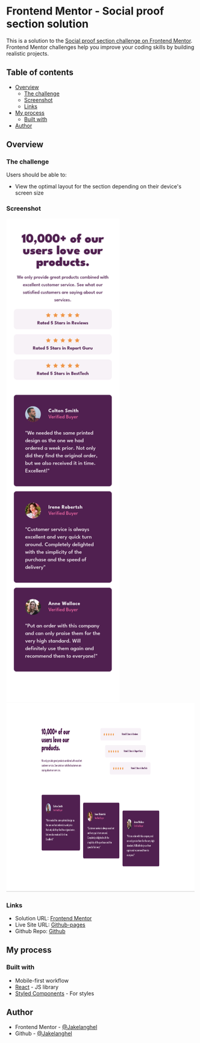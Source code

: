 # Frontend Mentor - Social proof section solution

This is a solution to the [Social proof section challenge on Frontend Mentor](https://www.frontendmentor.io/challenges/social-proof-section-6e0qTv_bA). Frontend Mentor challenges help you improve your coding skills by building realistic projects.

## Table of contents

- [Overview](#overview)
  - [The challenge](#the-challenge)
  - [Screenshot](#screenshot)
  - [Links](#links)
- [My process](#my-process)
  - [Built with](#built-with)
- [Author](#author)

## Overview

### The challenge

Users should be able to:

- View the optimal layout for the section depending on their device's screen size

### Screenshot

<img src="./public/screenshot-mobile.png" alt="Desktop View" width="300">
<img src="./public/screenshot-desktop.png" alt="Mobile View" width="500" height="500">

### Links

- Solution URL: [Frontend Mentor](https://www.frontendmentor.io/solutions/responsive-social-proof-section-built-with-react-and-styled-components-_DOpGmd-HM)
- Live Site URL: [Github-pages](https://jakelanghel.github.io/soc-proof-section/)
- Github Repo: [Github](https://github.com/Jakelanghel/soc-proof-section)

## My process

### Built with

- Mobile-first workflow
- [React](https://reactjs.org/) - JS library
- [Styled Components](https://styled-components.com/) - For styles

## Author

- Frontend Mentor - [@Jakelanghel](https://www.frontendmentor.io/profile/Jakelanghel)
- Github - [@Jakelanghel](https://github.com/Jakelanghel)
